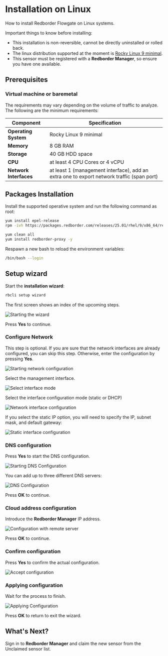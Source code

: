 # Installation on Linux

How to install Redborder Flowgate on Linux systems.

Important things to know before installing:

- This installation is non-reversible, cannot be directly uninstalled or rolled back.
- The linux distribution supported at the moment is [Rocky Linux 9 minimal](https://rockylinux.org/download).
- This sensor must be registered with a **Redborder Manager**, so ensure you have one available.

## Prerequisites

### Virtual machine or baremetal

The requirements may vary depending on the volume of traffic to analyze. The following are the minimum requirements:

| **Component**      | **Specification**                                     |
|--------------------|-------------------------------------------------------|
| **Operating System** | Rocky Linux 9 minimal                               |
| **Memory**         | 8 GB RAM                                              |
| **Storage**        | 40 GB HDD space                                       |
| **CPU**            | at least 4 CPU Cores or 4 vCPU                        |
| **Network Interfaces**  | at least 1 (management interface), add an extra one to export network traffic (span port)     |

## Packages Installation

Install the supported operative system and run the following command as root:

``` bash title="Repositories installation"
yum install epel-release
rpm -ivh https://packages.redborder.com/releases/25.01/rhel/9/x86_64/redborder-repo-25.01-0.0.1-1.el9.rb.noarch.rpm
```
``` bash title="Install redborder-proxy package"
yum clean all
yum install redborder-proxy -y
```

Respawn a new bash to reload the environment variables:

``` bash title="Bash reload"
/bin/bash --login
```

## Setup wizard

Start the **installation wizard**:

``` bash title="Installation wizard command"
rbcli setup wizard
```

The first screen shows an index of the upcoming steps.

![Starting the wizard](images/ch02_001.png)

Press **Yes** to continue.

### Configure Network

This step is optional. If you are sure that the network interfaces are already configured, you can skip this step. Otherwise, enter the configuration by pressing **Yes**.

![Starting network configuration](images/ch02_002.png)

Select the management interface.

![Select interface mode](images/ch02_003.png)

Select the interface configuration mode (static or DHCP)

![Network interface configuration](images/ch02_004.png)

If you select the static IP option, you will need to specify the IP, subnet mask, and default gateway:

![Static interface configuration](images/ch02_005.png)

### DNS configuration

Press **Yes** to start the DNS configuration.

![Starting DNS Configuration](images/ch02_006.png)

You can add up to three different DNS servers:

![DNS Configuration](images/ch02_007.png)

Press **OK** to continue.

### Cloud address configuration

Introduce the **Redborder Manager** IP address.

![Configuration with remote server](images/ch02_008.png)

Press **OK** to continue.

### Confirm configuration

Press **Yes** to confirm the actual configuration.

![Accept configuration](images/ch02_009.png)

### Applying configuration

Wait for the process to finish.

![Applying Configuration](images/ch02_010.png)

Press **OK** to return to exit the wizard.

## What's Next?

Sign in to **Redborder Manager** and claim the new sensor from the Unclaimed sensor list.
